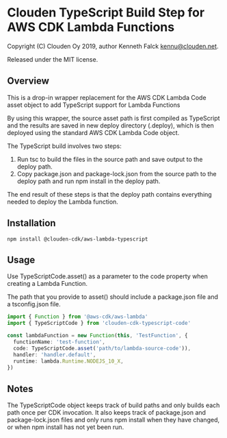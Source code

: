 # Clouden TypeScript Build Step for AWS CDK Lambda Functions

Copyright (C) Clouden Oy 2019, author Kenneth Falck <kennu@clouden.net>.

Released under the MIT license.

## Overview

This is a drop-in wrapper replacement for the AWS CDK Lambda Code asset object to add TypeScript support for Lambda Functions

By using this wrapper, the source asset path is first compiled as TypeScript and the results are saved in
new deploy directory (.deploy), which is then deployed using the standard AWS CDK Lambda Code object.

The TypeScript build involves two steps:

1. Run tsc to build the files in the source path and save output to the deploy path.
2. Copy package.json and package-lock.json from the source path to the deploy path and run npm install in the deploy path.

The end result of these steps is that the deploy path contains everything needed to deploy the Lambda function.

## Installation

    npm install @clouden-cdk/aws-lambda-typescript

## Usage

Use TypeScriptCode.asset() as a parameter to the code property when creating a Lambda Function.

The path that you provide to asset() should include a package.json file and a tsconfig.json file.

```typescript
import { Function } from '@aws-cdk/aws-lambda'
import { TypeScriptCode } from 'clouden-cdk-typescript-code'

const lambdaFunction = new Function(this, 'TestFunction', {
  functionName: 'test-function',
  code: TypeScriptCode.asset('path/to/lambda-source-code')),
  handler: 'handler.default',
  runtime: lambda.Runtime.NODEJS_10_X,
})
```

## Notes

The TypeScriptCode object keeps track of build paths and only builds each path once per
CDK invocation. It also keeps track of package.json and package-lock.json files and only
runs npm install when they have changed, or when npm install has not yet been run.
